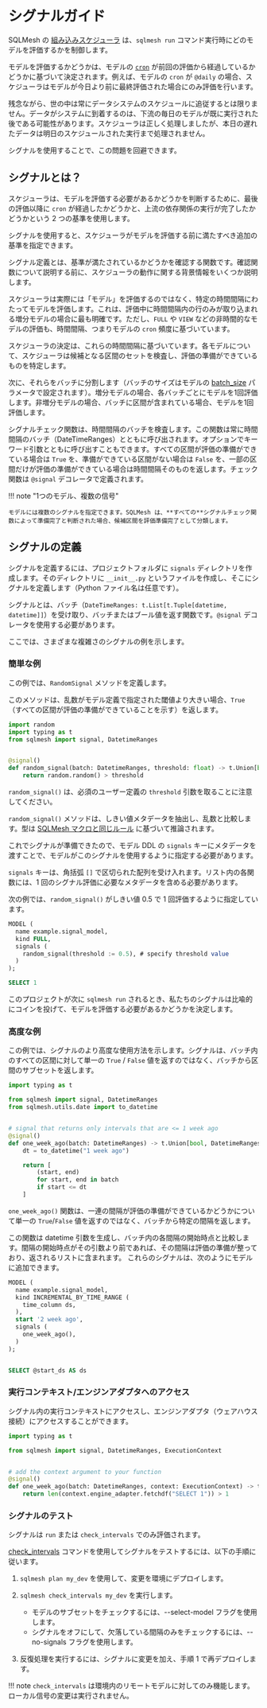 # シグナルガイド

SQLMesh の [組み込みスケジューラ](./scheduling.md#built-in-scheduler) は、`sqlmesh run` コマンド実行時にどのモデルを評価するかを制御します。

モデルを評価するかどうかは、モデルの [`cron`](../concepts/models/overview.md#cron) が前回の評価から経過しているかどうかに基づいて決定されます。例えば、モデルの `cron` が `@daily` の場合、スケジューラはモデルが今日より前に最終評価された場合にのみ評価を行います。

残念ながら、世の中は常にデータシステムのスケジュールに追従するとは限りません。データがシステムに到着するのは、下流の毎日のモデルが既に実行された後である可能性があります。スケジューラは正しく処理しましたが、本日の遅れたデータは明日のスケジュールされた実行まで処理されません。

シグナルを使用することで、この問題を回避できます。

## シグナルとは？

スケジューラは、モデルを評価する必要があるかどうかを判断するために、最後の評価以降に `cron` が経過したかどうかと、上流の依存関係の実行が完了したかどうかという 2 つの基準を使用します。

シグナルを使用すると、スケジューラがモデルを評価する前に満たすべき追加の基準を指定できます。

シグナル定義とは、基準が満たされているかどうかを確認する関数です。確認関数について説明する前に、スケジューラの動作に関する背景情報をいくつか説明します。

スケジューラは実際には「モデル」を評価するのではなく、特定の時間間隔にわたってモデルを評価します。これは、評価中に時間間隔内の行のみが取り込まれる増分モデルの場合に最も明確です。ただし、`FULL` や `VIEW` などの非時間的なモデルの評価も、時間間隔、つまりモデルの `cron` 頻度に基づいています。

スケジューラの決定は、これらの時間間隔に基づいています。各モデルについて、スケジューラは候補となる区間のセットを検査し、評価の準備ができているものを特定します。

次に、それらをバッチに分割します（バッチのサイズはモデルの [batch_size](../concepts/models/overview.md#batch_size) パラメータで設定されます）。増分モデルの場合、各バッチごとにモデルを1回評価します。非増分モデルの場合、バッチに区間が含まれている場合、モデルを1回評価します。

シグナルチェック関数は、時間間隔のバッチを検査します。この関数は常に時間間隔のバッチ（DateTimeRanges）とともに呼び出されます。オプションでキーワード引数とともに呼び出すこともできます。すべての区間が評価の準備ができている場合は `True` を、準備ができている区間がない場合は `False` を、一部の区間だけが評価の準備ができている場合は時間間隔そのものを返します。チェック関数は `@signal` デコレータで定義されます。

!!! note "1つのモデル、複数の信号"

    モデルには複数のシグナルを指定できます。SQLMesh は、**すべての**シグナルチェック関数によって準備完了と判断された場合、候補区間を評価準備完了として分類します。

## シグナルの定義

シグナルを定義するには、プロジェクトフォルダに `signals` ディレクトリを作成します。そのディレクトリに `__init__.py` というファイルを作成し、そこにシグナルを定義します（Python ファイル名は任意です）。

シグナルとは、バッチ（`DateTimeRanges: t.List[t.Tuple[datetime, datetime]]`）を受け取り、バッチまたはブール値を返す関数です。`@signal` デコレータを使用する必要があります。

ここでは、さまざまな複雑さのシグナルの例を示します。

### 簡単な例

この例では、`RandomSignal` メソッドを定義します。

このメソッドは、乱数がモデル定義で指定された閾値より大きい場合、`True` （すべての区間が評価の準備ができていることを示す）を返します。

```python linenums="1"
import random
import typing as t
from sqlmesh import signal, DatetimeRanges


@signal()
def random_signal(batch: DatetimeRanges, threshold: float) -> t.Union[bool, DatetimeRanges]:
    return random.random() > threshold
```

`random_signal()` は、必須のユーザー定義の `threshold` 引数を取ることに注意してください。

`random_signal()` メソッドは、しきい値メタデータを抽出し、乱数と比較します。型は [SQLMesh マクロと同じルール](../concepts/macros/sqlmesh_macros.md#typed-macros) に基づいて推論されます。

これでシグナルが準備できたので、モデル DDL の `signals` キーにメタデータを渡すことで、モデルがこのシグナルを使用するように指定する必要があります。

`signals` キーは、角括弧 `[]` で区切られた配列を受け入れます。リスト内の各関数には、1 回のシグナル評価に必要なメタデータを含める必要があります。

次の例では、`random_signal()` がしきい値 0.5 で 1 回評価するように指定しています。

```sql linenums="1" hl_lines="4-6"
MODEL (
  name example.signal_model,
  kind FULL,
  signals (
    random_signal(threshold := 0.5), # specify threshold value
  )
);

SELECT 1
```

このプロジェクトが次に `sqlmesh run` されるとき、私たちのシグナルは比喩的にコインを投げて、モデルを評価する必要があるかどうかを決定します。

### 高度な例

この例では、シグナルのより高度な使用方法を示します。シグナルは、バッチ内のすべての区間に対して単一の `True` / `False` 値を返すのではなく、バッチから区間のサブセットを返します。

```python
import typing as t

from sqlmesh import signal, DatetimeRanges
from sqlmesh.utils.date import to_datetime


# signal that returns only intervals that are <= 1 week ago
@signal()
def one_week_ago(batch: DatetimeRanges) -> t.Union[bool, DatetimeRanges]:
    dt = to_datetime("1 week ago")

    return [
        (start, end)
        for start, end in batch
        if start <= dt
    ]
```

`one_week_ago()` 関数は、一連の間隔が評価の準備ができているかどうかについて単一の `True`/`False` 値を返すのではなく、バッチから特定の間隔を返します。

この関数は datetime 引数を生成し、バッチ内の各間隔の開始時点と比較します。間隔の開始時点がその引数より前であれば、その間隔は評価の準備が整っており、返されるリストに含まれます。
これらのシグナルは、次のようにモデルに追加できます。

```sql linenums="1" hl_lines="7-10"
MODEL (
  name example.signal_model,
  kind INCREMENTAL_BY_TIME_RANGE (
    time_column ds,
  ),
  start '2 week ago',
  signals (
    one_week_ago(),
  )
);


SELECT @start_ds AS ds
```

### 実行コンテキスト/エンジンアダプタへのアクセス

シグナル内の実行コンテキストにアクセスし、エンジンアダプタ（ウェアハウス接続）にアクセスすることができます。

```python
import typing as t

from sqlmesh import signal, DatetimeRanges, ExecutionContext


# add the context argument to your function
@signal()
def one_week_ago(batch: DatetimeRanges, context: ExecutionContext) -> t.Union[bool, DatetimeRanges]:
    return len(context.engine_adapter.fetchdf("SELECT 1")) > 1
```

### シグナルのテスト

シグナルは `run` または `check_intervals` でのみ評価されます。

[check_intervals](../reference/cli.md#check_intervals) コマンドを使用してシグナルをテストするには、以下の手順に従います。

1. `sqlmesh plan my_dev` を使用して、変更を環境にデプロイします。
2. `sqlmesh check_intervals my_dev` を実行します。

    * モデルのサブセットをチェックするには、--select-model フラグを使用します。
    * シグナルをオフにして、欠落している間隔のみをチェックするには、--no-signals フラグを使用します。

3. 反復処理を実行するには、シグナルに変更を加え、手順 1 で再デプロイします。

!!! note
    `check_intervals` は環境内のリモートモデルに対してのみ機能します。ローカル信号の変更は実行されません。
